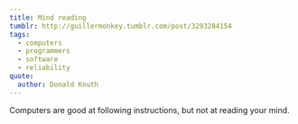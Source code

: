```yaml
---
title: Mind reading
tumblr: http://guillermonkey.tumblr.com/post/3293284154
tags:
  - computers
  - programmers
  - software
  - reliability
quote:
  author: Donald Knuth
---
```


Computers are good at following instructions, but not at reading your mind.

